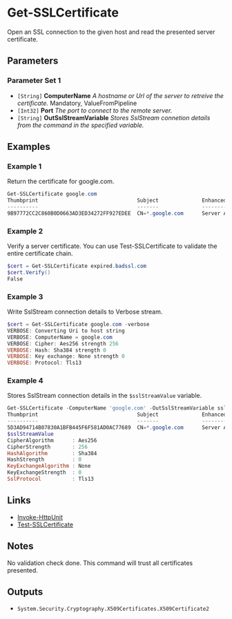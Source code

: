 # Get-SSLCertificate

Open an SSL connection to the given host and read the presented server certificate.

## Parameters

### Parameter Set 1

- `[String]` **ComputerName** _A hostname or Url of the server to retreive the certificate._ Mandatory, ValueFromPipeline
- `[Int32]` **Port** _The port to connect to the remote server._ 
- `[String]` **OutSslStreamVariable** _Stores SslStream connetion details from the command in the specified variable._ 

## Examples

### Example 1

Return the certificate for google.com.

```powershell
Get-SSLCertificate google.com
Thumbprint                                Subject              EnhancedKeyUsageList
----------                                -------              --------------------
9B97772CC2C860B0D0663AD3ED34272FF927EDEE  CN=*.google.com      Server Authentication
```
### Example 2

Verify a server certificate. You can use Test-SSLCertificate to validate the entire certificate chain.

```powershell
$cert = Get-SSLCertificate expired.badssl.com
$cert.Verify()
False
```
### Example 3

Write SslStream connection details to Verbose stream.

```powershell
$cert = Get-SSLCertificate google.com -verbose
VERBOSE: Converting Uri to host string
VERBOSE: ComputerName = google.com
VERBOSE: Cipher: Aes256 strength 256
VERBOSE: Hash: Sha384 strength 0
VERBOSE: Key exchange: None strength 0
VERBOSE: Protocol: Tls13
```
### Example 4

Stores SslStream connection details in the `$sslStreamValue` variable.

```powershell
Get-SSLCertificate -ComputerName 'google.com' -OutSslStreamVariable sslStreamValue
Thumbprint                                Subject              EnhancedKeyUsageList
----------                                -------              --------------------
5D3AD94714B07830A1BFB445F6F581AD0AC77689  CN=*.google.com      Server Authentication
$sslStreamValue
CipherAlgorithm      : Aes256
CipherStrength       : 256
HashAlgorithm        : Sha384
HashStrength         : 0
KeyExchangeAlgorithm : None
KeyExchangeStrength  : 0
SslProtocol          : Tls13
```

## Links

- [Invoke-HttpUnit](Invoke-HttpUnit.md)
- [Test-SSLCertificate](Test-SSLCertificate.md)

## Notes

No validation check done. This command will trust all certificates presented.

## Outputs

- `System.Security.Cryptography.X509Certificates.X509Certificate2`

